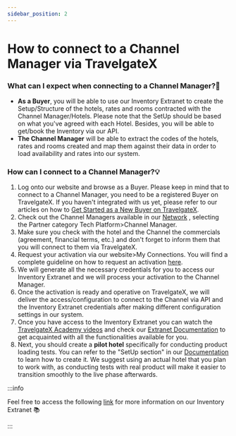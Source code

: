 ```yaml
---
sidebar_position: 2
---
```


# How to connect to a Channel Manager via TravelgateX

### What can I expect when connecting to a Channel Manager?🚀

- **As a Buyer**, you will be able to use our Inventory Extranet to create the Setup/Structure of the hotels, rates and rooms contracted with the Channel Manager/Hotels. Please note that the SetUp should be based on what you've agreed with each Hotel. Besides, you will be able to get/book the Inventory via our API.
- **The Channel Manager** will be able to extract the codes of the hotels, rates and rooms created and map them against their data in order to load availability and rates into our system.

### How can I connect to a Channel Manager?💡
1. Log onto our website and browse as a Buyer. Please keep in mind that to connect to a Channel Manager, you need to be a registered Buyer on TravelgateX. If you haven't integrated with us yet, please refer to our articles on how to [Get Started as a New Buyer on TravelgateX](/kb/our-products/are-you-a-buyer/getting-started-as-a-new-buyer/essential-tech-requirements-before-connecting-with-travelgate-as-a-buyer).
1. Check out the Channel Managers available in our [Network](https://app.travelgate.com/network/partners) , selecting the Partner category Tech Platform>Channel Manager.
1. Make sure you check with the hotel and the Channel the commercials (agreement, financial terms, etc.) and don't forget to inform them that you will connect to them via TravelgateX.
1. Request your activation via our website>My Connections. You will find a complete guideline on how to request an activation [here](/kb/connections/my-connections/guick-guide-to-auto-activations).
1. We will generate all the necessary credentials for you to access our Inventory Extranet and we will process your activation to the Channel Manager.
1. Once the activation is ready and operative on TravelgateX, we will deliver the access/configuration to connect to the Channel via API and the Inventory Extranet credentials after making different configuration settings in our system.
1. Once you have access to the Inventory Extranet you can watch the [TravelgateX Academy videos](https://www.youtube.com/watch?v=V_nJoDkMOTA) and check our [Extranet Documentation](/docs/apps/inventory/extranet/overview) to get acquainted with all the functionalities available for you. 
1. Next, you should create a **pilot hotel** specifically for conducting product loading tests. You can refer to the "SetUp section" in our [Documentation](/docs/apps/inventory/extranet/set-up/overview) to learn how to create it. We suggest using an actual hotel that you plan to work with, as conducting tests with real product will make it easier to transition smoothly to the live phase afterwards.

:::info

Feel free to access the following [link](/docs/apps/inventory/extranet/overview) for more information on our Inventory Extranet 📚

:::